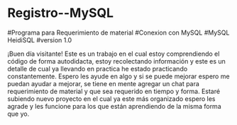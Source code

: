 # Registro--MySQL
#Programa para Requerimiento de material
#Conexion con MySQL 
#MySQL HeidiSQL
#version 1.0


¡Buen día visitante!
Este es un trabajo en el cual estoy comprendiendo el código de forma autodidacta, estoy recolectando información y este es un detalle de cual ya llevando en practica he estado practicando constantemente.
Espero les ayude en algo y si se puede mejorar espero me puedan ayudar a mejorar, se tiene en mente agregar un chat para requerimiento de material y que sea requerido en tiempo y forma. 
Estaré subiendo nuevo proyecto en el cual ya este más organizado  espero les agrade y les funcione para los que están aprendiendo de la misma forma que yo.
